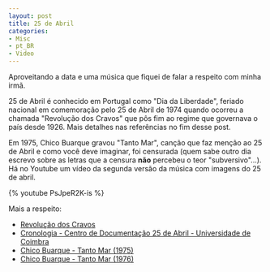 ```yaml
---
layout: post
title: 25 de Abril
categories:
- Misc
- pt_BR
- Video
---
```

Aproveitando a data e uma música que fiquei de falar a respeito com minha irmã.

25 de Abril é conhecido em Portugal como "Dia da Liberdade", feriado nacional em comemoração pelo 25 de Abril de 1974 quando ocorreu a chamada "Revolução dos Cravos" que pôs fim ao regime que governava o país desde 1926. Mais detalhes nas referências no fim desse post.

Em 1975, Chico Buarque gravou "Tanto Mar", canção que faz menção ao 25 de Abril e como você deve imaginar, foi censurada (quem sabe outro dia escrevo sobre as letras que a censura **não** percebeu o teor "subversivo"...). Há no Youtube um vídeo da segunda versão da música com imagens do 25 de abril.

{% youtube PsJpeR2K-is %}

Mais a respeito:

  * [Revolução dos Cravos](http://pt.wikipedia.org/wiki/Revolu%C3%A7%C3%A3o_dos_cravos)
  * [Cronologia - Centro de Documentação 25 de Abril - Universidade de Coimbra](http://www1.ci.uc.pt/cd25a/wikka.php?wakka=Cronologia)
  * [Chico Buarque - Tanto Mar (1975)](http://natura.di.uminho.pt/%7Ejj/musica/html/buarque-tantoMar.html)
  * [Chico Buarque - Tanto Mar (1976)](http://natura.di.uminho.pt/%7Ejj/musica/html/buarque-tantoMar2.html)
